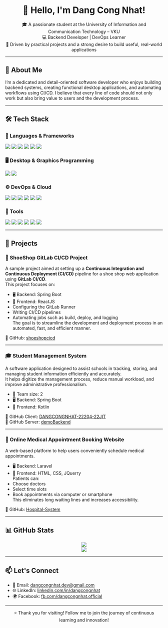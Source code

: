 <h1 align="center">👋 Hello, I'm Dang Cong Nhat!</h1>

<p align="center">
  🎓 A passionate student at the University of Information and Communication Technology – VKU <br/>
  💻 Backend Developer | DevOps Learner  <br/>
  🚀 Driven by practical projects and a strong desire to build useful, real-world applications
</p>

---

## 🧠 About Me

I’m a dedicated and detail-oriented software developer who enjoys building backend systems, creating functional desktop applications, and automating workflows using CI/CD. I believe that every line of code should not only work but also bring value to users and the development process.

---

## 🛠️ Tech Stack

### 🧩 Languages & Frameworks

<p align="left">
  <img src="https://img.shields.io/badge/Java-%23ED8B00?style=for-the-badge&logo=java&logoColor=white"/>
  <img src="https://img.shields.io/badge/Laravel-%23FF2D20?style=for-the-badge&logo=laravel&logoColor=white"/>
  <img src="https://img.shields.io/badge/Kotlin-%230095D5?style=for-the-badge&logo=kotlin&logoColor=white"/>
  <img src="https://img.shields.io/badge/SpringBoot-%236DB33F?style=for-the-badge&logo=springboot&logoColor=white"/>
  <img src="https://img.shields.io/badge/Thymeleaf-%23005F0F?style=for-the-badge&logo=thymeleaf&logoColor=white"/>
  <img src="https://img.shields.io/badge/React-%2361DAFB?style=for-the-badge&logo=react&logoColor=black"/> </p>
</p>

### 🖥️ Desktop & Graphics Programming

<p align="left">
  <img src="https://img.shields.io/badge/Java%20Swing-%23007396?style=for-the-badge&logo=java&logoColor=white"/>
  <img src="https://img.shields.io/badge/OpenGL-%23FFFFFF?style=for-the-badge&logo=opengl&logoColor=black"/>
</p>

### ⚙️ DevOps & Cloud

<p align="left">
  <img src="https://img.shields.io/badge/Git-%23F05032?style=for-the-badge&logo=git&logoColor=white"/>
  <img src="https://img.shields.io/badge/GitLab%20CI/CD-%23FC6D26?style=for-the-badge&logo=gitlab&logoColor=white"/>
  <img src="https://img.shields.io/badge/Jenkins-%23D24939?style=for-the-badge&logo=jenkins&logoColor=white"/>
  <img src="https://img.shields.io/badge/Docker-%232496ED?style=for-the-badge&logo=docker&logoColor=white"/>
  <img src="https://img.shields.io/badge/AWS-%23FF9900?style=for-the-badge&logo=amazonaws&logoColor=white"/>
  <img src="https://img.shields.io/badge/Cloud%20Computing-%23007396?style=for-the-badge&logo=cloud&logoColor=white"/>
</p>

### 🧰 Tools

<p align="left">
  <img src="https://img.shields.io/badge/Figma-%23F24E1E?style=for-the-badge&logo=figma&logoColor=white"/>
  <img src="https://img.shields.io/badge/Draw.io-%23FF9900?style=for-the-badge&logo=diagrams.net&logoColor=white"/>
  <img src="https://img.shields.io/badge/VSCode-%23007ACC?style=for-the-badge&logo=visualstudiocode&logoColor=white"/> 
  <img src="https://img.shields.io/badge/IntelliJIDEA-%23000000?style=for-the-badge&logo=intellijidea&logoColor=white"/> 
  <img src="https://img.shields.io/badge/Postman-%23FF6C37?style=for-the-badge&logo=postman&logoColor=white"/> 
  <img src="https://img.shields.io/badge/MySQL%20Workbench-%230079C1?style=for-the-badge&logo=mysql&logoColor=white"/>
</p>

---

## 🚀 Projects

### 👟 ShoeShop GitLab CI/CD Project

A sample project aimed at setting up a **Continuous Integration and Continuous Deployment (CI/CD)** pipeline for a shoe shop web application using **GitLab CI/CD**.  
This project focuses on:
- 🖥️ Backend: Spring Boot  
- 📱 Frontend: ReactJS  
- Configuring the GitLab Runner
- Writing CI/CD pipelines
- Automating jobs such as build, deploy, and logging  
The goal is to streamline the development and deployment process in an automated, fast, and efficient manner.

🔗 GitHub: [shoeshopcicd](https://github.com/dangcongnhat2004/shoeshopcicd.git)

---

### 🎓 Student Management System

A software application designed to assist schools in tracking, storing, and managing student information efficiently and accurately.  
It helps digitize the management process, reduce manual workload, and improve administrative professionalism.

- 👥 Team size: 2  
- 🖥️ Backend: Spring Boot  
- 📱 Frontend: Kotlin  

🔗 GitHub Client: [DANGCONGNHAT-22204-22JIT](https://github.com/dangcongnhat2004/DANGCONGNHAT-22204-22JIT)  
🔗 GitHub Server: [demoBackend](https://github.com/dangcongnhat2004/be_studentmanagement)

---

### 🏥 Online Medical Appointment Booking Website

A web-based platform to help users conveniently schedule medical appointments. 
- 🖥️ Backend: Laravel  
- 📱 Frontend: HTML, CSS, JQuerry  
Patients can:
- Choose doctors
- Select time slots
- Book appointments via computer or smartphone  
This eliminates long waiting lines and increases accessibility.

🔗 GitHub: [Hospital-System](https://github.com/t-ch-c-bong-dem/Hospital-System)

---

## 📊 GitHub Stats

<p align="center">
  <img src="https://github-readme-stats.vercel.app/api?username=dangcongnhat2004&show_icons=true&theme=tokyonight"/>
  <br/>
  <img src="https://github-readme-stats.vercel.app/api/top-langs/?username=dangcongnhat2004&layout=compact&theme=tokyonight"/>
</p>

---

## 📫 Let's Connect

- 📧 Email: [dangcongnhat.dev@gmail.com](mailto:dangcongnhat2004@gmail.com)
- 🌐 LinkedIn: [linkedin.com/in/dangcongnhat](https://linkedin.com/in/dangcongnhat)
- 🌍 Facebook: [fb.com/dangcongnhat.official](https://www.facebook.com/dang.nhat.735)

---

<p align="center">⭐ Thank you for visiting! Follow me to join the journey of continuous learning and innovation!</p>
